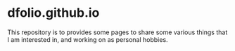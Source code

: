 # dfolio.github.io

This repository is to provides some pages to share some various things that I am interested in, and working on as personal hobbies.


